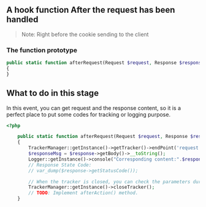 ## A hook function After the request has been handled
> Note: Right before the cookie sending to the client

###  The function prototype
```php
public static function afterRequest(Request $request, Response $response): void
{
}
```

## What to do in this stage
   
In this event, you can get request and the response content, so it is a perfect place to put some codes for tracking or logging purpose.
```php
<?php

    public static function afterRequest(Request $request, Response $response): void
    {
        TrackerManager::getInstance()->getTracker()->endPoint('request');
        $responseMsg = $response->getBody()->__toString();
        Logger::getInstance()->console("Corresponding content:".$responseMsg);
        // Response State Code:
        // var_dump($response->getStatusCode());

        // When the tracker is closed, you can check the parameters during the lifecycle and the operation of the call stack.
        TrackerManager::getInstance()->closeTracker();
        // TODO: Implement afterAction() method.
    }
```

